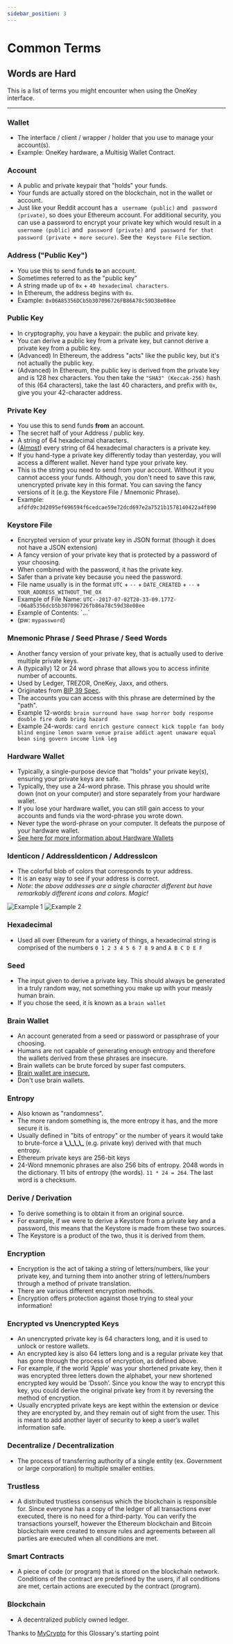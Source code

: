 ```yaml
---
sidebar_position: 3
---
```


# Common Terms

## Words are Hard

<p id="agoctitecs_p">
  This is a list of terms you might encounter when using the OneKey interface.
</p>

---

### Wallet

<ul>
  <li id="wallet_l1">The interface / client / wrapper / holder that you use to manage your account(s).</li>

  <li id="wallet_l2">Example: OneKey hardware, a Multisig Wallet Contract.</li>
</ul>

### Account

<ul>
  <li id="account_l1">A public and private keypair that "holds" your funds.</li>

  <li id="account_l2">Your funds are actually stored on the blockchain, not in the wallet or account.</li>

  <li id="account_l3"> Just like your Reddit account has a <code> username (public)</code> and <code> password (private)</code>, so does your Ethereum account. For additional security, you can use a password to encrypt your private key which would result in a <code> username (public)</code> and <code> password (private)</code> and <code> password for that password (private + more secure)</code>. See the <code> Keystore File</code> section. </li>
</ul>

### Address ("Public Key")

<ul>
  <li id="address_l1">You use this to send funds <b>to</b> an account.</li>
  <li id="address_l2">Sometimes referred to as the "public key"</li>
  <li id="address_l3">A string made up of <code>0x</code> + <code>40 hexadecimal characters</code>.</li>
  <li id="address_l4">In Ethereum, the address begins with <code>0x</code>.</li>
  <li id="address_l5">Example: <code>0x06A85356DCb5b307096726FB86A78c59D38e08ee</code></li>
</ul>

### Public Key

<ul>
  <li id="pubk_l1">In cryptography, you have a keypair: the public and private key.</li>
  <li id="pubk_l2">You can derive a public key from a private key, but cannot derive a private key from a public key.</li>
  <li id="pubk_l3">(Advanced) In Ethereum, the address "acts" like the public key, but it's not actually the public key.</li>
  <li id="pubk_l4">(Advanced) In Ethereum, the public key is derived from the private key and is 128 hex characters. You then take the <code>"SHA3" (Keccak-256)</code> hash of this (64 characters), take the last 40 characters, and prefix with <code>0x</code>, give you your 42-character address.</li>
</ul>

### Private Key

<ul>
  <li id="privk_1">You use this to send funds <b>from</b> an account.</li>
  <li id="privk_2">The secret half of your Address / public key.</li>
  <li id="privk_3">A string of 64 hexadecimal characters.</li>
  <li id="privk_4">(<a href='https://crypto.stackexchange.com/questions/30269/are-all-possible-ec-private-keys-valid' target='_blank'>Almost</a>) every string of 64 hexadecimal characters is a private key.</li>
  <li id="privk_5">If you hand-type a private key differently today than yesterday, you will access a different wallet. Never hand type your private key.</li>
  <li id="privk_6">This is the string you need to send from your account. Without it you cannot access your funds. Although, you don't need to save this raw, unencrypted private key in this format. You can saving the fancy versions of it (e.g. the Keystore File / Mnemonic Phrase).</li>
  <li id="privk_7">Example: <code>afdfd9c3d2095ef696594f6cedcae59e72dcd697e2a7521b1578140422a4f890</code></li>
</ul>

### Keystore File

<ul>
  <li id="keystoref_l1">
    Encrypted version of your private key in JSON format (though it does not have a JSON extension)
  </li>
  <li id="keystoref_l2">
    A fancy version of your private key that is protected by a password of your choosing.
  </li>
  <li id="keystoref_l3">
    When combined with the password, it has the private key.
  </li>
  <li id="keystoref_l4">
    Safer than a private key because you need the password.
  </li>
  <li id="keystoref_l5">
    File name usually is in the format <code>UTC</code> + <code>--</code> + <code>DATE_CREATED</code> + <code>--</code> + <code>YOUR_ADDRESS_WITHOUT_THE_OX</code></li>
  <li id="keystoref_l6">
    Example of File Name: <code>UTC--2017-07-02T20-33-09.177Z--06a85356dcb5b307096726fb86a78c59d38e08ee</code>
  </li>
  <li id="keystoref_l7">
    Example of Contents: `...`
  </li>
  <li id="keystoref_l8">
    (pw: <code>mypassword</code>)
  </li>
</ul>

### Mnemonic Phrase / Seed Phrase / Seed Words

<ul>
  <li id="mphrase_l1">
    Another fancy version of your private key, that is actually used to derive multiple private keys.
  </li>
  <li id="mphrase_l2">
    A (typically) 12 or 24 word phrase that allows you to access infinite number of accounts.
  </li>
  <li id="mphrase_l3">
    Used by Ledger, TREZOR, OneKey, Jaxx, and others.
  </li>
  <li id="mphrase_l4">
    Originates from <a href='https://github.com/bitcoin/bips/blob/master/bip-0039.mediawiki' target='_blank'>BIP 39 Spec</a>.
  </li>
  <li id="mphrase_l5">
    The accounts you can access with this phrase are determined by the "path".
  </li>
  <li id="mphrase_l6">
    Example 12-words: <code>brain surround have swap horror body response double fire dumb bring hazard</code>
  </li>
  <li id="mphrase_l7">
    Example 24-words: <code>card enrich gesture connect kick topple fan body blind engine lemon swarm venue praise addict agent unaware equal bean sing govern income link leg</code>
  </li>
</ul>

### Hardware Wallet

<ul>
  <li id="hardwarew_l1">
    Typically, a single-purpose device that "holds" your private key(s), ensuring your private keys are safe.
  </li>
  <li id="hardwarew_l2">
    Typically, they use a 24-word phrase. This phrase you should write down (not on your computer) and store separately from your hardware wallet.
  </li>
  <li id="hardwarew_l3">
    If you lose your hardware wallet, you can still gain access to your accounts and funds via the word-phrase you wrote down.
  </li>
  <li id="hardwarew_l4">
    Never type the word-phrase on your computer. It defeats the purpose of your hardware wallet.
  </li>
  <li id="hardwarew_l5">
    <a href='https://kb.myetherwallet.com/en/hardware-wallets/' target='_blank'> See here for more information about Hardware Wallets</a>
  </li>
</ul>

### Identicon / AddressIdenticon / AddressIcon

<ul>
  <li id="addressIdent_l1">
    The colorful blob of colors that corresponds to your address.
  </li>
  <li id="addressIdent_l2">
    It is an easy way to see if your address is correct.
  </li>
  <li id="addressIdent_l5">
    <em>Note: the above addresses are a single character different but have remarkably different icons and colors. Magic!</em>
  </li>
</ul>

![Example 1](http://i.imgur.com/lHUrIiZ.jpg) ![Example 2](http://i.imgur.com/FvyLewS.jpg)

### Hexadecimal

<ul>
  <li id="hexadecimal_l">
    Used all over Ethereum for a variety of things, a hexadecimal string is comprised of the numbers <code>0 1 2 3 4 5 6 7 8 9</code> and <code>A B C D E F</code>
  </li>
</ul>

### Seed

<ul>
  <li id="seed_l1">
    The input given to derive a private key. This should always be generated in a truly random way, not something you make up with your measly human brain.
  </li>
  <li id="seed_l2">
    If you chose the seed, it is known as a <code>brain wallet</code>
  </li>
</ul>

### Brain Wallet

<ul>
  <li id="bw_l1">
    An account generated from a seed or password or passphrase of your choosing.
  </li>
  <li id="bw_l2">
    Humans are not capable of generating enough entropy and therefore the wallets derived from these phrases are insecure.
  </li>
  <li id="bw_l3">
    Brain wallets can be brute forced by super fast computers.
  </li>
  <li id="bw_l4">
    <a href='https://www.reddit.com/r/ethereum/comments/45y8m7/brain_wallets_are_now_generally_shunned_by/' target='_blank'> Brain wallet are insecure. </a>
  </li>
  <li id="bw_l5">
    Don't use brain wallets.
  </li>
</ul>

### Entropy

<ul>
  <li id="entropy_l1">
    Also known as "randomness".
  </li>
  <li id="entropy_l2">
    The more random something is, the more entropy it has, and the more secure it is.
  </li>
  <li id="entropy_l3">
    Usually defined in "bits of entropy" or the number of years it would take to brute-force a <b>\_\_\_\_</b> (e.g. private key) derived with that much entropy.
  </li>
  <li id="entropy_l4">
    Ethereum private keys are 256-bit keys
  </li>
  <li id="entropy_l5">
    24-Word mnemonic phrases are also 256 bits of entropy. 2048 words in the dictionary. 11 bits of entropy (the words). <code>11 * 24 = 264</code>. The last word is a checksum.
  </li>
</ul>

### Derive / Derivation

<ul>
  <li id="deriveDeriv_l1">
    To derive something is to obtain it from an original source.
  </li>
  <li id="deriveDeriv_l2">
    For example, if we were to derive a Keystore from a private key and a password, this means that the Keystore is made from these two sources.
  </li>
  <li id="deriveDeriv_l3">
    The Keystore is a product of the two, thus it is derived from them.
  </li>
</ul>

### Encryption

<ul>
  <li id="encryption_l1">
    Encryption is the act of taking a string of letters/numbers, like your private key, and turning them into another string of letters/numbers through a method of private translation.
  </li>
  <li id="encryption_l2">
    There are various different encryption methods.
  </li>
  <li id="encryption_l3">
    Encryption offers protection against those trying to steal your information!
  </li>
</ul>

### Encrypted vs Unencrypted Keys

<ul>
  <li id="encvunenc_l1">
    An unencrypted private key is 64 characters long, and it is used to unlock or restore wallets.
  </li>
  <li id="encvunenc_l2">
    An encrypted key is also 64 letters long and is a regular private key that has gone through the process of encryption, as defined above.
  </li>
  <li id="encvunenc_l3">
    For example, if the world ‘Apple’ was your shortened private key, then it was encrypted three letters down the alphabet, your new shortened encrypted key would be ‘Dssoh’. Since you know the way to encrypt this key, you could derive the original private key from it by reversing the method of encryption.
  </li>
  <li id="encvunenc_l4">
    Usually encrypted private keys are kept within the extension or device they are encrypted by, and they remain out of sight from the user. This is meant to add another layer of security to keep a user’s wallet information safe.
  </li>
</ul>

### Decentralize / Decentralization

<ul>
  <li id="decentralize_l">
    The process of transferring authority of a single entity (ex. Government or large corporation) to multiple smaller entities.
  </li>
</ul>

### Trustless

<ul>
  <li id="trustless_l">
    A distributed trustless consensus which the blockchain is responsible for. Since everyone has a copy of the ledger of all transactions ever executed, there is no need for a third-party. You can verify the transactions yourself, however the Ethereum blockchain and Bitcoin blockchain were created to ensure rules and agreements between all parties are executed when all conditions are met.
  </li>
</ul>

### Smart Contracts

<ul>
  <li id="sc_l">
    A piece of code (or program) that is stored on the blockchain network. Conditions of the contract are predefined by the users, if all conditions are met, certain actions are executed by the contract (program).
  </li>
</ul>

### Blockchain

<ul>
  <li id="blockchain_l">
    A decentralized publicly owned ledger.
  </li>
</ul>

<p>Thanks to <a href="https://support.mycrypto.com/getting-started/ethereum-glossary.html" target="_blank">MyCrypto</a> for this Glossary's starting point</p>
